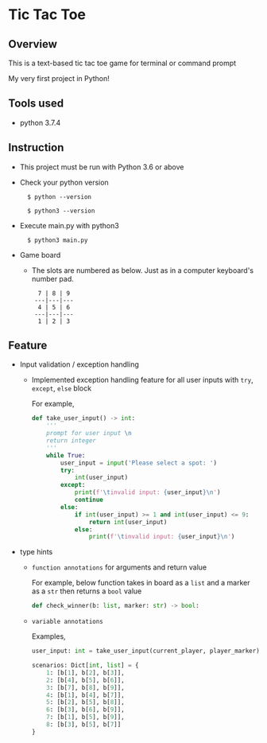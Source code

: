 # Tic Tac Toe

## Overview
This is a text-based tic tac toe game for terminal or command prompt

My very first project in Python!

## Tools used
- python 3.7.4

## Instruction
- This project must be run with Python 3.6 or above

- Check your python version

        $ python --version

        $ python3 --version

- Execute main.py with python3
        
        $ python3 main.py

- Game board
    - The slots are numbered as below. Just as in a computer keyboard's number pad.

    ```
         7 | 8 | 9 
        ---|---|---
         4 | 5 | 6 
        ---|---|---
         1 | 2 | 3 
    ```

## Feature
- Input validation / exception handling
    - Implemented exception handling feature for all user inputs with `try`, `except`, `else` block
    
        For example,

        ```python
        def take_user_input() -> int:
            '''
            prompt for user input \n
            return integer
            '''
            while True:
                user_input = input('Please select a spot: ')
                try:
                    int(user_input)
                except:
                    print(f'\tinvalid input: {user_input}\n')
                    continue
                else:
                    if int(user_input) >= 1 and int(user_input) <= 9:
                        return int(user_input)
                    else:
                        print(f'\tinvalid input: {user_input}\n')
        ```

- type hints
    - `function annotations` for arguments and return value

        For example, below function takes in board as a `list` and a marker as a `str` then returns a `bool` value

        ```python
        def check_winner(b: list, marker: str) -> bool:
        ``` 

    - `variable annotations`

        Examples,
        ```python
        user_input: int = take_user_input(current_player, player_marker)
        ```

        ```python
        scenarios: Dict[int, list] = {
            1: [b[1], b[2], b[3]],
            2: [b[4], b[5], b[6]], 
            3: [b[7], b[8], b[9]],
            4: [b[1], b[4], b[7]],
            5: [b[2], b[5], b[8]],
            6: [b[3], b[6], b[9]],
            7: [b[1], b[5], b[9]],
            8: [b[3], b[5], b[7]]
        }
        ```
